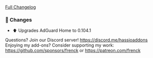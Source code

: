 [Full Changelog][changelog]

### 🔨 Changes

- ⬆ Upgrades AdGuard Home to 0.104.1

[changelog]: https://github.com/hassio-addons/addon-adguard-home/compare/v2.6.0...v2.6.1

Questions? Join our Discord server! https://discord.me/hassioaddons
Enjoying my add-ons? Consider supporting my work:
https://github.com/sponsors/frenck or https://patreon.com/frenck